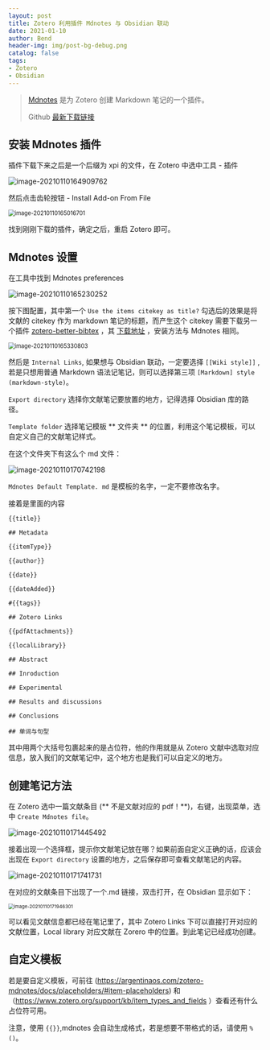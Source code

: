 ```yaml
---
layout: post
title: Zotero 利用插件 Mdnotes 与 Obsidian 联动
date: 2021-01-10
author: Bend
header-img: img/post-bg-debug.png
catalog: false
tags:
- Zotero
- Obsidian
---
```

> [Mdnotes](https://github.com/argenos/zotero-mdnotes)  是为 Zotero 创建 Markdown 笔记的一个插件。
>
> Github [最新下载链接](https://github.com/argenos/zotero-mdnotes/releases/download/0.1.2/mdnotes-0.1.2.xpi)

## 安装 Mdnotes 插件

插件下载下来之后是一个后缀为 xpi 的文件，在 Zotero 中选中工具 - 插件

![image-20210110164909762](https://cdn.jsdelivr.net/gh/Bend1031/PictureBed/img/image-20210110164909762.png)

然后点击齿轮按钮 - Install Add-on From File

<img src="https://cdn.jsdelivr.net/gh/Bend1031/PictureBed/img/image-20210110165016701.png" alt="image-20210110165016701" style="zoom:80%;" />

找到刚刚下载的插件，确定之后，重启 Zotero 即可。

## Mdnotes 设置

在工具中找到 Mdnotes preferences

![image-20210110165230252](https://cdn.jsdelivr.net/gh/Bend1031/PictureBed/img/image-20210110165230252.png)

按下图配置，其中第一个 `Use the items citekey as title?` 勾选后的效果是将文献的 citekey 作为 markdown 笔记的标题，而产生这个 citekey 需要下载另一个插件 [zotero-better-bibtex](https://github.com/retorquere/zotero-better-bibtex) ，其 [下载地址](https://github.com/retorquere/zotero-better-bibtex/releases/download/v5.2.107/zotero-better-bibtex-5.2.107.xpi) ，安装方法与 Mdnotes 相同。

<img src="https://cdn.jsdelivr.net/gh/Bend1031/PictureBed/img/image-20210110165330803.png" alt="image-20210110165330803" style="zoom:80%;" />

然后是 `Internal Links`, 如果想与 Obsidian 联动，一定要选择 `[[Wiki style]]` , 若是只想用普通 Markdown 语法记笔记，则可以选择第三项 `[Markdown] style (markdown-style)`。

`Export directory` 选择你文献笔记要放置的地方，记得选择 Obsidian 库的路径。

`Template folder` 选择笔记模板 ** 文件夹 ** 的位置，利用这个笔记模板，可以自定义自己的文献笔记样式。

在这个文件夹下有这么个 md 文件：

![image-20210110170742198](https://cdn.jsdelivr.net/gh/Bend1031/PictureBed/img/image-20210110170742198.png)

`Mdnotes Default Template. md` 是模板的名字，一定不要修改名字。

接着是里面的内容

```
{{title}}

## Metadata

{{itemType}}

{{author}}

{{date}}

{{dateAdded}}

#{{tags}}

## Zotero Links

{{pdfAttachments}}

{{localLibrary}}

## Abstract

## Inroduction

## Experimental

## Results and discussions

## Conclusions

## 单词与句型
```

其中用两个大括号包裹起来的是占位符，他的作用就是从 Zotero 文献中选取对应信息，放入我们的文献笔记中，这个地方也是我们可以自定义的地方。

## 创建笔记方法

在 Zotero 选中一篇文献条目 (** 不是文献对应的 pdf！**)，右键，出现菜单，选中 `Create Mdnotes file`。

![image-20210110171445492](https://cdn.jsdelivr.net/gh/Bend1031/PictureBed/img/image-20210110171445492.png)

接着出现一个选择框，提示你文献笔记放在哪？如果前面自定义正确的话，应该会出现在 `Export directory` 设置的地方，之后保存即可查看文献笔记的内容。

![image-20210110171741731](https://cdn.jsdelivr.net/gh/Bend1031/PictureBed/img/image-20210110171741731.png)

在对应的文献条目下出现了一个.md 链接，双击打开，在 Obsidian 显示如下：

<img src="https://cdn.jsdelivr.net/gh/Bend1031/PictureBed/img/image-20210110171946301.png" alt="image-20210110171946301" style="zoom: 67%;" />

可以看见文献信息都已经在笔记里了，其中 Zotero Links 下可以直接打开对应的文献位置，Local library 对应文献在 Zorero 中的位置。到此笔记已经成功创建。

## 自定义模板

若是要自定义模板，可前往 (https://argentinaos.com/zotero-mdnotes/docs/placeholders/#item-placeholders) 和（https://www.zotero.org/support/kb/item_types_and_fields ）查看还有什么占位符可用。

注意，使用 `{{}}`,mdnotes 会自动生成格式，若是想要不带格式的话，请使用 `%()`。
